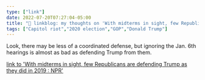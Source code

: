 ```yaml
---
type: ["link"]
date: 2022-07-20T07:27:04-05:00
title: "🔗 linkblog: my thoughts on 'With midterms in sight, few Republicans are defending Trump as they did in 2019 : NPR'"
tags: ["Capitol riot","2020 election","GOP","Donald Trump"]
---
```

Look, there may be less of a coordinated defense, but ignoring the Jan. 6th hearings is almost as bad as defending Trump from them.
 

[link to 'With midterms in sight, few Republicans are defending Trump as they did in 2019 : NPR'](https://www.npr.org/2022/07/20/1112352638/trump-jan-6-republican-defending-impeachment)
